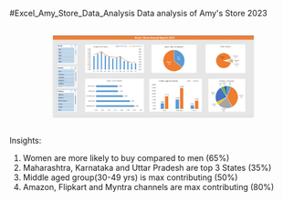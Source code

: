 #Excel_Amy_Store_Data_Analysis
Data analysis of Amy's Store 2023

<br/>
<div style="text-align: center;">
    <img src="https://github.com/Sumeettt27/Amy_Store_Data_Analysis/blob/main/Amy's%20Store%20Annual%20Report%202023%20Dashboard.png" alt="amy's store dashboard" style="max-width:70%;box-shadow:0 2.8px 2.2px rgba(0, 0, 0, 0.12)" />
</div>
<br/>

Insights:
1. Women are more likely to buy compared to men (65%)
2. Maharashtra, Karnataka and Uttar Pradesh are top 3 States (35%)
3. Middle aged group(30-49 yrs) is max contributing (50%)
4. Amazon, Flipkart and Myntra channels are max contributing (80%)

